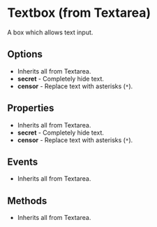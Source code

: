 # Textbox (from Textarea)

A box which allows text input.

## Options

- Inherits all from Textarea.
- __secret__ - Completely hide text.
- __censor__ - Replace text with asterisks (`*`).

## Properties

- Inherits all from Textarea.
- __secret__ - Completely hide text.
- __censor__ - Replace text with asterisks (`*`).

## Events

- Inherits all from Textarea.

## Methods

- Inherits all from Textarea.
